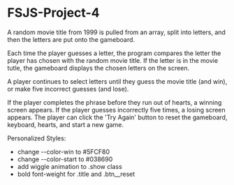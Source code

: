 # FSJS-Project-4
 
A random movie title from 1999 is pulled from an array, split into letters, and then the letters are put onto the gameboard.

Each time the player guesses a letter, the program compares the letter the player has chosen with the random movie title. If the letter is in the movie tutle, the gameboard displays the chosen letters on the screen.

A player continues to select letters until they guess the movie title (and win), or make five incorrect guesses (and lose).

If the player completes the phrase before they run out of hearts, a winning screen appears. If the player guesses incorrectly five times, a losing screen appears. The player can click the 'Try Again' button to reset the gameboard, keyboard, hearts, and start a new game.

Personalized Styles:
- change --color-win to #5FCF80
- change --color-start to #038690
- add wiggle animation to .show class
- bold font-weight for .title and .btn__reset
